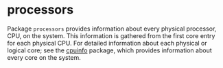 processors
=======

Package `processors` provides information about every physical processor, CPU, on the system. This information is gathered from the first core entry for each physical CPU. For detailed information about each physical or logical core; see the [cpuinfo](https://github.com/mohae/joefriday/tree/master/cpu/cpuinfo) package, which provides information about every core on the system.
